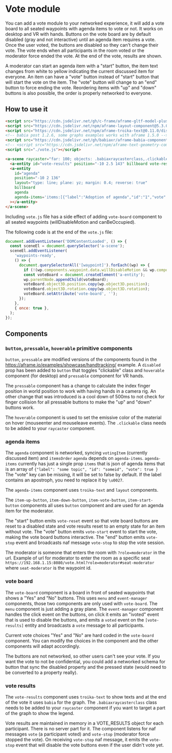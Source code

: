 # Vote module

You can add a vote module to your networked experience, it will add a vote board to all seated waypoints with agenda items to vote or not.
It works on desktop and VR with hands.
Buttons on the vote board are by default disabled (gray and not interactive) until an agenda item requires a vote. Once the user voted, the buttons are disabled so they can't change their vote.
The vote ends when all participants in the room voted or the moderator force ended the vote.
At the end of the vote, results are shown.

A moderator can start an agenda item with a "start" button, the item text changes from white to yellow indicating the current discussed item for everyone.
An item can have a "vote" button instead of "start" button that will start the vote on the item. The "vote" button will change to an "end" button to force ending the vote.
Reordering items with "up" and "down" buttons is also possible, the order is properly networked to everyone.

## How to use it

```html
<script src="https://cdn.jsdelivr.net/gh/c-frame/aframe-gltf-model-plus@fc902ac/dist/gltf-model-plus.min.js"></script>
<script src="https://cdn.jsdelivr.net/npm/aframe-layout-component@5.3.0/dist/aframe-layout-component.min.js"></script>
<script src="https://cdn.jsdelivr.net/npm/aframe-troika-text@0.11.0/dist/aframe-troika-text.min.js"></script>
<!-- babia post 1.2.6, some graphs examples works with aframe 1.5.0 -->
<script src="https://cdn.jsdelivr.net/gh/babiaxr/aframe-babia-components@c5a5ec8/dist/aframe-babia-components.min.js"></script>
<!-- <script src="https://cdn.jsdelivr.net/npm/aframe-text-geometry-component@0.5.2/dist/aframe-text-geometry-component.min.js"></script> -->
<script src="./vote.js"></script>

<a-scene raycaster="far: 100; objects: .babiaxraycasterclass,.clickable">
  <a-entity id="vote-results" position="-10 2.5 143" billboard vote-results></a-entity>
  <a-entity
    id="agenda"
    position="-10 2 136"
    layout="type: line; plane: yz; margin: 0.4; reverse: true"
    billboard
    agenda
    agenda-items='items:[{"label":"Adoption of agenda","id":"1","vote":true},{"label":"Chair\u0027s announcements","id":"2"},{"label":"Adoption of minutes","id":"3","vote":true},{"label":"Vote on Pilot Projects and Preparatory Actions (PPPAs)","id":"4","vote":true},{"label":"Amending Directive 2013/34/EU","id":"5"}]'
  ></a-entity>
</a-scene>
```

Including `vote.js` file has a side effect of adding `vote-board` component to all seated waypoints (willDisableMotion and canBeOccupied).

The following code is at the end of the `vote.js` file:

```js
document.addEventListener('DOMContentLoaded', () => {
  const sceneEl = document.querySelector('a-scene');
  sceneEl.addEventListener(
    'waypoints-ready',
    () => {
      document.querySelectorAll('[waypoint]').forEach((wp) => {
        if (!(wp.components.waypoint.data.willDisableMotion && wp.components.waypoint.data.canBeOccupied)) return;
        const voteBoard = document.createElement('a-entity');
        wp.parentNode.appendChild(voteBoard);
        voteBoard.object3D.position.copy(wp.object3D.position);
        voteBoard.object3D.rotation.copy(wp.object3D.rotation);
        voteBoard.setAttribute('vote-board', '');
      });
    },
    { once: true },
  );
});
```

## Components

### `button`, `pressable`, `hoverable` primitive components

`button`, `pressable` are modified versions of the components found in the https://aframe.io/examples/showcase/handtracking/ example.
A `disabled` prop has been added to `button` that toggles "clickable" class and `hoverable` component (for desktop) and `pressable` component for VR hands.

The `pressable` component has a change to calculate the index finger position in world position to work with having hands in a camera rig.
An other change that was introduced is a cool down of 500ms to not check for finger collision for all pressable buttons to make the "up" and "down" buttons work.

The `hoverable` component is used to set the emissive color of the material on hover (mouseenter and mouseleave events).
The `.clickable` class needs to be added to your `raycaster` component.

### agenda items

The `agenda` component is networked, syncing `votingItem` (currently discussed item) and `itemsOrder`
`agenda` depends on `agenda-items`.
`agenda-items` currently has just a single prop `items` that is json of agenda items that is an array of
`{"label": "some topic", "id": "someid", "vote": true }`
The "vote" key can be missing, it will be set to false by default.
If the label contains an apostroph, you need to replace it by `\u0027`.

The `agenda-items` component uses `troika-text` and `layout` components.

The `item-up-button`, `item-down-button`, `item-vote-button`, `item-start-button` components all uses `button` component and are used for an agenda item for the moderator.

The "start" button emits `vote-reset` event so that vote board buttons are reset to a disabled state and vote results reset to an empty state for an item without vote.
The "vote" button emits `vote-start` event to start the vote, making the vote board buttons interactive.
The "end" button emits `vote-stop` event and broadcasts naf message `vote-stop` to stop the vote session.

The moderator is someone that enters the room with `?role=moderator` in the url.
Example of url for moderator to enter the room as a specific seat
`https://192.168.1.15:8080/vote.html?role=moderator#seat-moderator` where `seat-moderator` is the waypoint id.

### vote board

The `vote-board` component is a board in front of seated waypoints that shows a "Yes" and "No" buttons.
This uses `menu` and `event-manager` components, those two components are only used with `vote-board`.
The `menu` component is just adding a gray plane.
The `event-manager` component handles the click event on the buttons, on click it emits an "ivoted" event that is used to disable the buttons, and emits a `voted` event on the `[vote-results]` entity and broadcasts a `vote` message to all participants.

Current vote choices "Yes" and "No" are hard coded in the `vote-board` component. You can modify the choices in the component and the other components will adapt accordingly.

The buttons are not networked, so other users can't see your vote. If you want the vote to not be confidential, you could add a networked schema for button
that sync the disabled property and the pressed state (would need to be converted to a property really).

### vote results

The `vote-results` component uses `troika-text` to show texts and at the end of the vote it uses `babia` for the graph.
The `.babiaxraycasterclass` class needs to be added to your `raycaster` component if you want to target a part of the graph to show the legend.

Vote results are maintained in memory in a VOTE_RESULTS object for each participant. There is no server part for it.
The component listens for naf messages `vote` (a participant voted) and `vote-stop` (moderator force stopped the vote). On receiving `vote-stop` naf message, it emits the `vote-stop` event that will disable the vote buttons even if the user didn't vote yet.
